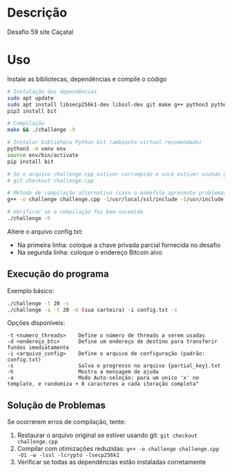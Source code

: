 # Descrição

Desafio 59 site Caçatal

# Uso

Instale as bibliotecas, dependências e compile o código
```bash
# Instalação das dependências
sudo apt update
sudo apt install libsecp256k1-dev libssl-dev git make g++ python3 python3-pip -y
pip3 install bit

# Compilação
make && ./challenge -h

# Instalar biblioteca Python bit (ambiente virtual recomendado)
python3 -m venv env
source env/bin/activate
pip install bit

# Se o arquivo challenge.cpp estiver corrompido e você estiver usando git
# git checkout challenge.cpp

# Método de compilação alternativo (caso o makefile apresente problemas)
g++ -o challenge challenge.cpp -I/usr/local/ssl/include -I/usr/include -I/usr/local/include -march=native -O2 -w -lssl -lcrypto -lsecp256k1 -fopenmp

# Verificar se a compilação foi bem-sucedida
./challenge -h
```

Altere o arquivo config.txt:
- Na primeira linha: coloque a chave privada parcial fornecida no desafio
- Na segunda linha: coloque o endereço Bitcoin alvo

## Execução do programa

Exemplo básico:
```bash
./challenge -t 20 -s
./challenge -a -t 20 -d (sua carteira) -i config.txt -s
```

Opções disponíveis:
```
-t <numero_threads>    Define o número de threads a serem usadas
-d <endereço_btc>      Define um endereço de destino para transferir fundos imediatamente
-i <arquivo_config>    Define o arquivo de configuração (padrão: config.txt)
-s                     Salva o progresso no arquivo {partial_key}.txt
-h                     Mostra a mensagem de ajuda
-a                     Modo Auto-seleção: para um unico 'x' no template, e randomiza + 8 caracteres a cada iteração completa"
```

## Solução de Problemas

Se ocorrerem erros de compilação, tente:

1. Restaurar o arquivo original se estiver usando git: `git checkout challenge.cpp`
2. Compilar com otimizações reduzidas: `g++ -o challenge challenge.cpp -O1 -w -lssl -lcrypto -lsecp256k1`
3. Verificar se todas as dependências estão instaladas corretamente


